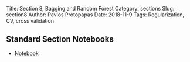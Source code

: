 Title: Section 8, Bagging and Random Forest
Category: sections
Slug: section8
Author: Pavlos Protopapas
Date: 2018-11-9
Tags: Regularization, CV, cross validation



## Standard Section Notebooks

- [Notebook]({filename}../../sections/section8/notebook/section_8_student.ipynb)
<!-- - [Section]({filename}notebook/section_3_solutions.ipynb) -->
